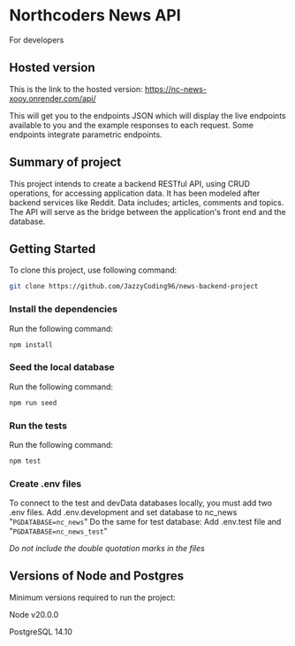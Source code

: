 # Northcoders News API
For developers

## Hosted version
This is the link to the hosted version: https://nc-news-xooy.onrender.com/api/

This will get you to the endpoints JSON which will display the live endpoints available to you and the example responses to each request. Some endpoints integrate parametric endpoints. 

## Summary of project
This project intends to create a backend RESTful API, using CRUD operations, for accessing application data. It has been modeled after backend services like Reddit. Data includes; articles, comments and topics. The API will serve as the bridge between the application's front end and the database.


## Getting Started
To clone this project, use following command: 
```bash
git clone https://github.com/JazzyCoding96/news-backend-project
```

### Install the dependencies

Run the following command: 
```bash
npm install
```


### Seed the local database

Run the following command: 
```bash 
npm run seed
```


### Run the tests

Run the following command: 
```bash
npm test
```
### Create .env files
To connect to the test and devData databases locally, you must add two .env files.
Add .env.development and set database to nc_news "```PGDATABASE=nc_news```"
Do the same for test database: Add .env.test file and "```PGDATABASE=nc_news_test```"

*Do not include the double quotation marks in the files*

## Versions of Node and Postgres
Minimum versions required to run the project:

Node v20.0.0

PostgreSQL 14.10
